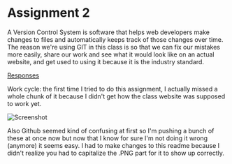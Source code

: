 # Assignment 2

A Version Control System is software that helps web developers make changes to
files and automatically keeps track of those changes over time. The reason we're
using GIT in this class is so that we can fix our mistakes more easily, share our
work and see what it would look like on an actual website, and get used to using
it because it is the industry standard.

[Responses](./responses.txt)

Work cycle: the first time I tried to do this assignment, I actually missed a
whole chunk of it because I didn't get how the class website was supposed to
work yet.  

![Screenshot](.images/a2-screenshot.PNG)

Also Github seemed kind of confusing at first so I'm pushing a bunch of these at
once now but now that I know for sure I'm not doing it wrong (anymore) it seems
easy. I had to make changes to this readme because I didn't realize you had to 
capitalize the .PNG part for it to show up correctly.
